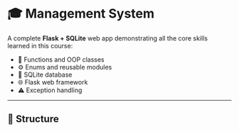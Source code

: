 # 🎓 Management System

A complete **Flask + SQLite** web app demonstrating all the core skills learned in this course:

- 🧩 Functions and OOP classes
- ⚙️ Enums and reusable modules
- 💾 SQLite database
- 🌐 Flask web framework
- ⚠️ Exception handling

---

## 📂 Structure

